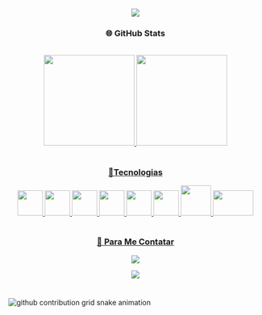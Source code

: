  <h1 align="center">
<img src="https://readme-typing-svg.herokuapp.com/?font=Righteous&size=35&center=true&vCenter=true&width=500&height=70&duration=4000&lines=Hello+Word!+👋;+me+chamo+Ciara;Seja+bem-vindo!" />
</h1>

<div align="center">
  <h3> 🌐 GitHub Stats </h3>
  <br>

  <a href="https://github.com/CiCi0100/github-readme-stats">
    <img height="180em" src="https://github-readme-stats-git-masterrstaa-rickstaa.vercel.app/api/top-langs/?username=CiCi0100&line_height=10&card_width=290&layout=compact&hide_title=false&count_private=true&langs_count=4&show_icons=true&theme=dracula">
  <img height="180em" src="https://github-readme-stats-git-masterrstaa-rickstaa.vercel.app/api?username=CiCi0100&hide_title=true&show_icons=true&include_all_commits=false&count_private=true&theme=dracula">
</div>

#

 <h3 align="center">🚀Tecnologias</h3>

 <div align="center">
<img alt"CiCi0100-Java" height="50" width="50" src="https://cdn.jsdelivr.net/gh/devicons/devicon@latest/icons/java/java-original.svg" />
<img alt"CiCi0100-JS" height="50" width="50"
  src="https://cdn.jsdelivr.net/gh/devicons/devicon@latest/icons/javascript/javascript-original.svg" />
<img alt"CiCi0100-HTML" height="50" width="50"
src="https://cdn.jsdelivr.net/gh/devicons/devicon@latest/icons/html5/html5-original.svg" />
<img alt"CiCi0100-CSS" height="50" width="50" 
src="https://cdn.jsdelivr.net/gh/devicons/devicon@latest/icons/css3/css3-original.svg" />
<img alt"CiCi0100-VScode" height="50" width="50" src="https://cdn.jsdelivr.net/gh/devicons/devicon@latest/icons/vscode/vscode-original.svg" />  
<img alt"CiCi0100-Eclipse" height="50" width="50" src="https://cdn.jsdelivr.net/gh/devicons/devicon@latest/icons/eclipse/eclipse-original.svg" />
<img alt"CiCi0100-Cucumber" height="60" width="60" src="https://cdn.jsdelivr.net/gh/devicons/devicon/icons/cucumber/cucumber-plain-wordmark.svg">
<img alt"CiCi0100-Github" height="50" width="80" src="https://img.shields.io/badge/GitHub-100000?style=for-the-badge&logo=github&logoColor=white">

</div>

#

<div align="center">
<h3> 💼 Para Me Contatar </h3>
<a href="mailto:ciarade0206@gmail.com?subject=Olá Ciara!" target="_blank"><img src="https://img.shields.io/badge/Gmail-D14836?style=for-the-badge&logo=gmail&logoColor=white" target="_blank"></a>

<a href="https://www.linkedin.com/in/ciaradepaulanascimento0206/" target="_blanc"><img src="https://img.shields.io/badge/LinkedIn-0077B5?style=for-the-badge&logo=linkedin&logoColor=white" target="_blank"></a> 
  </div>

#

<picture>
  <source align="center" media="(prefers-color-scheme: dark)" srcset="https://raw.githubusercontent.com/mari4souza/mari4souza/output/github-contribution-grid-snake-dark.svg">
  <source align="center" media="(prefers-color-scheme: light)" srcset="https://raw.githubusercontent.com/mari4souza/mari4souza/output/github-contribution-grid-snake-dark.svg">
  <img align="center" alt="github contribution grid snake animation" src="https://raw.githubusercontent.com/CiCi0100/CiCi0100/output/github-contribution-grid-snake.svg">
</picture>
